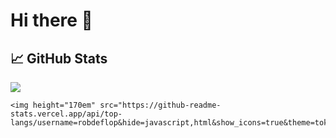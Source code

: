 # Hi there 👋

## 

## &#x1f4c8; GitHub Stats

<p>
    <img align="170em" src="https://github-readme-stats.vercel.app/api?username=robdeflop&count_private=true&show_icons=true&theme=tokyonight"/>

    <img height="170em" src="https://github-readme-stats.vercel.app/api/top-langs/username=robdeflop&hide=javascript,html&show_icons=true&theme=tokyonight&count_private=true&langs_count=3"/>
</p>
<!--
**RobDeFlop/RobDeFlop** is a ✨ _special_ ✨ repository because its `README.md` (this file) appears on your GitHub profile.

Here are some ideas to get you started:

- 🔭 I’m currently working on ...
- 🌱 I’m currently learning ...
- 👯 I’m looking to collaborate on ...
- 🤔 I’m looking for help with ...
- 💬 Ask me about ...
- 📫 How to reach me: ...
- 😄 Pronouns: ...
- ⚡ Fun fact: ...
-->
